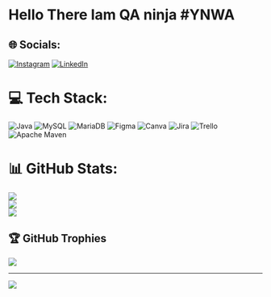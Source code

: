 
<h1>Hello There Iam QA ninja #YNWA</h1>


## 🌐 Socials:
[![Instagram](https://img.shields.io/badge/Instagram-%23E4405F.svg?logo=Instagram&logoColor=white)](https://instagram.com/diqy_anfield) [![LinkedIn](https://img.shields.io/badge/LinkedIn-%230077B5.svg?logo=linkedin&logoColor=white)](https://www.linkedin.com/in/m-ash-shiddiqy-846a5a1ba/) 

# 💻 Tech Stack:
![Java](https://img.shields.io/badge/java-%23ED8B00.svg?style=for-the-badge&logo=java&logoColor=white) ![MySQL](https://img.shields.io/badge/mysql-%2300f.svg?style=for-the-badge&logo=mysql&logoColor=white) ![MariaDB](https://img.shields.io/badge/MariaDB-003545?style=for-the-badge&logo=mariadb&logoColor=white) 	![Figma](https://img.shields.io/badge/figma-%23F24E1E.svg?style=for-the-badge&logo=figma&logoColor=white) ![Canva](https://img.shields.io/badge/Canva-%2300C4CC.svg?style=for-the-badge&logo=Canva&logoColor=white) ![Jira](https://img.shields.io/badge/jira-%230A0FFF.svg?style=for-the-badge&logo=jira&logoColor=white) ![Trello](https://img.shields.io/badge/Trello-%23026AA7.svg?style=for-the-badge&logo=Trello&logoColor=white) ![Apache Maven](https://img.shields.io/badge/Apache%20Maven-C71A36?style=for-the-badge&logo=Apache%20Maven&logoColor=white)
# 📊 GitHub Stats:
![](https://github-readme-stats.vercel.app/api?username=dqcode&theme=nightowl&hide_border=false&include_all_commits=false&count_private=false)<br/>
![](https://github-readme-streak-stats.herokuapp.com/?user=dqcode&theme=nightowl&hide_border=false)<br/>
![](https://github-readme-stats.vercel.app/api/top-langs/?username=dqcode&theme=nightowl&hide_border=false&include_all_commits=false&count_private=false&layout=compact)

## 🏆 GitHub Trophies
![](https://github-profile-trophy.vercel.app/?username=dqcode&theme=darkhub&no-frame=false&no-bg=true&margin-w=4)

---
[![](https://visitcount.itsvg.in/api?id=dqcode&icon=0&color=8)](https://visitcount.itsvg.in)

<!-- Proudly created with GPRM ( https://gprm.itsvg.in ) -->
